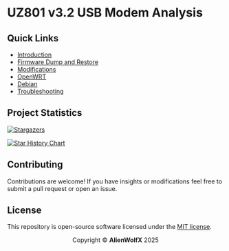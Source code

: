 # UZ801 v3.2 USB Modem Analysis

## Quick Links

- [Introduction](https://github.com/AlienWolfX/UZ801-USB_MODEM/wiki/Introduction)
- [Firmware Dump and Restore](<https://github.com/AlienWolfX/UZ801-USB_MODEM/wiki/Firmware(Dump_and_Restore)>)
- [Modifications](https://github.com/AlienWolfX/UZ801-USB_MODEM/wiki/Modifications)
- [OpenWRT](https://github.com/AlienWolfX/UZ801-USB_MODEM/wiki/OpenWRT)
- [Debian](https://github.com/AlienWolfX/UZ801-USB_MODEM/wiki/Debian)
- [Troubleshooting](https://github.com/AlienWolfX/UZ801-USB_MODEM/wiki/Troubleshooting)

## Project Statistics

[![Stargazers](https://reporoster.com/stars/AlienWolfX/UZ801-USB_MODEM)](https://github.com/AlienWolfX/UZ801-USB-MODEM/stargazers)

<a href="https://www.star-history.com/#AlienWolfX/UZ801-USB_MODEM&Date">
    <picture>
        <source media="(prefers-color-scheme: dark)" srcset="https://api.star-history.com/svg?repos=AlienWolfX/UZ801-USB_MODEM&type=Date&theme=dark" />
        <source media="(prefers-color-scheme: light)" srcset="https://api.star-history.com/svg?repos=AlienWolfX/UZ801-USB_MODEM&type=Date" />
        <img alt="Star History Chart" src="https://api.star-history.com/svg?repos=AlienWolfX/UZ801-USB_MODEM&type=Date" />
    </picture>
</a>

## Contributing

Contributions are welcome! If you have insights or modifications feel free to submit a pull request or open an issue.

## License

This repository is open-source software licensed under the [MIT license](https://opensource.org/licenses/MIT).

<p align="center">Copyright © <b>AlienWolfX</b> 2025</p>
